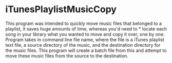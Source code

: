 # iTunesPlaylistMusicCopy
This program was intended to quickly move music files that belonged to a playlist, it saves huge amounts of time, whereas you'd need to  *   locate each song in your library what you wanted to move and copy it over, one by one. Program takes in command line file name, where the file is a iTunes playlist text file, a source directory of the music, and the destination directory for the music files. This program will create a batch file from this and attempt to move these music files from the source to the destination.
